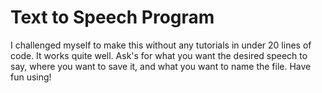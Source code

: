 # Text to Speech Program
I challenged myself to make this without any tutorials in under 20 lines of code. It works quite well. Ask's for what you want the desired speech to say, where you want to save it, and what you want to name the file. Have fun using!
